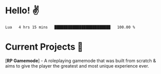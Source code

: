 # Hello! ✌️

<!--START_SECTION:waka-->
```text
Lua   4 hrs 15 mins   █████████████████████████   100.00 % 
```
<!--END_SECTION:waka-->

# Current Projects 🎨
[**RP Gamemode**] - A roleplaying gamemode that was built from scratch & aims to give the player the greatest and most unique experience ever.
